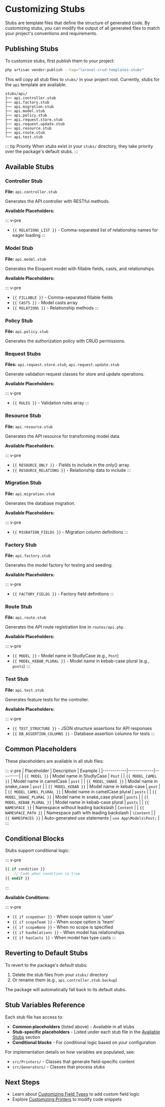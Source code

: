 # Customizing Stubs

Stubs are template files that define the structure of generated code. By customizing stubs, you can modify the output of all generated files to match your project's conventions and requirements.

## Publishing Stubs

To customize stubs, first publish them to your project:

```bash
php artisan vendor:publish --tag="laravel-crud-templates-stubs"
```

This will copy all stub files to `stubs/` in your project root. Currently, stubs for the `api` template are available:

```
stubs/api/
├── api.controller.stub
├── api.factory.stub
├── api.migration.stub
├── api.model.stub
├── api.policy.stub
├── api.request.store.stub
├── api.request.update.stub
├── api.resource.stub
├── api.route.stub
└── api.test.stub
```

::: tip Priority
When stubs exist in your `stubs/` directory, they take priority over the package's default stubs.
:::

## Available Stubs

### Controller Stub
**File:** `api.controller.stub`

Generates the API controller with RESTful methods.

**Available Placeholders:**

::: v-pre
- `{{ RELATIONS_LIST }}` - Comma-separated list of relationship names for eager loading
:::

### Model Stub
**File:** `api.model.stub`

Generates the Eloquent model with fillable fields, casts, and relationships.

**Available Placeholders:**

::: v-pre
- `{{ FILLABLE }}` - Comma-separated fillable fields
- `{{ CASTS }}` - Model casts array
- `{{ RELATIONS }}` - Relationship methods
:::

### Policy Stub
**File:** `api.policy.stub`

Generates the authorization policy with CRUD permissions.

### Request Stubs
**Files:** `api.request.store.stub`, `api.request.update.stub`

Generate validation request classes for store and update operations.

**Available Placeholders:**

::: v-pre
- `{{ RULES }}` - Validation rules array
:::

### Resource Stub
**File:** `api.resource.stub`

Generates the API resource for transforming model data.

**Available Placeholders:**

::: v-pre
- `{{ RESOURCE_ONLY }}` - Fields to include in the only() array
- `{{ RESOURCE_RELATIONS }}` - Relationship data to include
:::

### Migration Stub
**File:** `api.migration.stub`

Generates the database migration.

**Available Placeholders:**

::: v-pre
- `{{ MIGRATION_FIELDS }}` - Migration column definitions
:::

### Factory Stub
**File:** `api.factory.stub`

Generates the model factory for testing and seeding.

**Available Placeholders:**

::: v-pre
- `{{ FACTORY_FIELDS }}` - Factory field definitions
:::

### Route Stub
**File:** `api.route.stub`

Generates the API route registration line in `routes/api.php`.

**Available Placeholders:**

::: v-pre
- `{{ MODEL }}` - Model name in StudlyCase (e.g., `Post`)
- `{{ MODEL_KEBAB_PLURAL }}` - Model name in kebab-case plural (e.g., `posts`)
:::

### Test Stub
**File:** `api.test.stub`

Generates feature tests for the controller.

**Available Placeholders:**

::: v-pre
- `{{ TEST_STRUCTURE }}` - JSON structure assertions for API responses
- `{{ DB_ASSERTION_COLUMNS }}` - Database assertion columns for tests
:::

## Common Placeholders

These placeholders are available in all stub files:

::: v-pre
| Placeholder | Description | Example |
|------------|-------------|---------|
| `{{ MODEL }}` | Model name in StudlyCase | `Post` |
| `{{ MODEL_CAMEL }}` | Model name in camelCase | `post` |
| `{{ MODEL_SNAKE }}` | Model name in snake_case | `post` |
| `{{ MODEL_KEBAB }}` | Model name in kebab-case | `post` |
| `{{ MODEL_CAMEL_PLURAL }}` | Model name in camelCase plural | `posts` |
| `{{ MODEL_SNAKE_PLURAL }}` | Model name in snake_case plural | `posts` |
| `{{ MODEL_KEBAB_PLURAL }}` | Model name in kebab-case plural | `posts` |
| `{{ NAMESPACE }}` | Namespace without leading backslash | `Content` |
| `{{ NAMESPACE_PATH }}` | Namespace path with leading backslash | `\Content` |
| `{{ NAMESPACES }}` | Auto-generated use statements | `use App\Models\Post;` |
:::

## Conditional Blocks

Stubs support conditional logic:

::: v-pre
```php
{{ if condition }}
    // Code when condition is true
{{ endif }}
```
:::

**Available Conditions:**

::: v-pre
- `{{ if scopeUser }}` - When scope option is 'user'
- `{{ if scopeTeam }}` - When scope option is 'team'
- `{{ if scopeNone }}` - When no scope is specified
- `{{ if hasRelations }}` - When model has relationships
- `{{ if hasCasts }}` - When model has type casts
:::

## Reverting to Default Stubs

To revert to the package's default stubs:

1. Delete the stub files from your `stubs/` directory
2. Or rename them (e.g., `api.controller.stub.backup`)

The package will automatically fall back to its default stubs.

## Stub Variables Reference

Each stub file has access to:
- **Common placeholders** (listed above) - Available in all stubs
- **Stub-specific placeholders** - Listed under each stub file in the [Available Stubs](#available-stubs) section
- **Conditional blocks** - For conditional logic based on your configuration

For implementation details on how variables are populated, see:
- `src/Printers/` - Classes that generate field-specific content
- `src/Generators/` - Classes that process stubs

## Next Steps

- Learn about [Customizing Field Types](/templates/customizing-field-types) to add custom field logic
- Explore [Customizing Printers](/templates/customizing-printers) to modify code snippets
